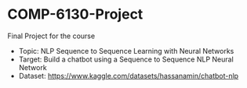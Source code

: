 # COMP-6130-Project
Final Project for the course

- Topic: NLP Sequence to Sequence Learning with Neural Networks 
- Target: Build a chatbot using a Sequence to Sequence NLP Neural Network
- Dataset: https://www.kaggle.com/datasets/hassanamin/chatbot-nlp
